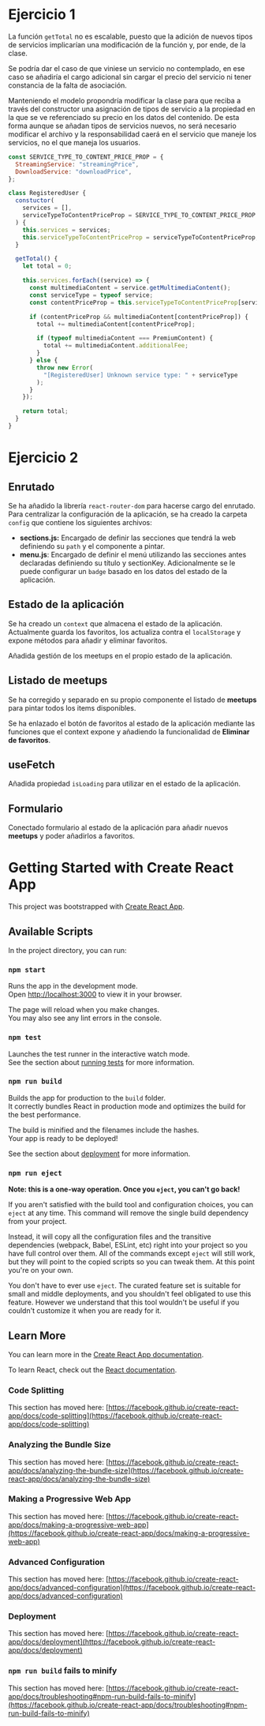 # Ejercicio 1

La función `getTotal` no es escalable, puesto que la adición de nuevos tipos de servicios implicarían una modificación de la función y, por ende, de la clase.

Se podría dar el caso de que viniese un servicio no contemplado, en ese caso se añadiría el cargo adicional sin cargar el precio del servicio ni tener constancia de la falta de asociación.

Manteniendo el modelo propondría modificar la clase para que reciba a través del constructor una asignación de tipos de servicio a la propiedad en la que se ve referenciado su precio en los datos del contenido. De esta forma aunque se añadan tipos de servicios nuevos, no será necesario modificar el archivo y la responsabilidad caerá en el servicio que maneje los servicios, no el que maneja los usuarios.

```javascript
const SERVICE_TYPE_TO_CONTENT_PRICE_PROP = {
  StreamingService: "streamingPrice",
  DownloadService: "downloadPrice",
};

class RegisteredUser {
  constuctor(
    services = [],
    serviceTypeToContentPriceProp = SERVICE_TYPE_TO_CONTENT_PRICE_PROP
  ) {
    this.services = services;
    this.serviceTypeToContentPriceProp = serviceTypeToContentPriceProp;
  }

  getTotal() {
    let total = 0;

    this.services.forEach((service) => {
      const multimediaContent = service.getMultimediaContent();
      const serviceType = typeof service;
      const contentPriceProp = this.serviceTypeToContentPriceProp[serviceType];

      if (contentPriceProp && multimediaContent[contentPriceProp]) {
        total += multimediaContent[contentPriceProp];

        if (typeof multimediaContent === PremiumContent) {
          total += multimediaContent.additionalFee;
        }
      } else {
        throw new Error(
          "[RegisteredUser] Unknown service type: " + serviceType
        );
      }
    });

    return total;
  }
}
```

# Ejercicio 2

## Enrutado

Se ha añadido la librería `react-router-dom` para hacerse cargo del enrutado. Para centralizar la configuración de la aplicación, se ha creado la carpeta `config` que contiene los siguientes archivos:

- **sections.js:** Encargado de definir las secciones que tendrá la web definiendo su `path` y el componente a pintar.
- **menu.js**: Encargado de definir el menú utilizando las secciones antes declaradas definiendo su título y sectionKey. Adicionalmente se le puede configurar un `badge` basado en los datos del estado de la aplicación.

## Estado de la aplicación

Se ha creado un `context` que almacena el estado de la aplicación. Actualmente guarda los favoritos, los actualiza contra el `localStorage` y expone métodos para añadir y eliminar favoritos.

Añadida gestión de los meetups en el propio estado de la aplicación.

## Listado de meetups

Se ha corregido y separado en su propio componente el listado de **meetups** para pintar todos los items disponibles.

Se ha enlazado el botón de favoritos al estado de la aplicación mediante las funciones que el context expone y añadiendo la funcionalidad de **Eliminar de favoritos**.

## useFetch

Añadida propiedad `isLoading` para utilizar en el estado de la aplicación.

## Formulario

Conectado formulario al estado de la aplicación para añadir nuevos **meetups** y poder añadirlos a favoritos.

# Getting Started with Create React App

This project was bootstrapped with [Create React App](https://github.com/facebook/create-react-app).

## Available Scripts

In the project directory, you can run:

### `npm start`

Runs the app in the development mode.\
Open [http://localhost:3000](http://localhost:3000) to view it in your browser.

The page will reload when you make changes.\
You may also see any lint errors in the console.

### `npm test`

Launches the test runner in the interactive watch mode.\
See the section about [running tests](https://facebook.github.io/create-react-app/docs/running-tests) for more information.

### `npm run build`

Builds the app for production to the `build` folder.\
It correctly bundles React in production mode and optimizes the build for the best performance.

The build is minified and the filenames include the hashes.\
Your app is ready to be deployed!

See the section about [deployment](https://facebook.github.io/create-react-app/docs/deployment) for more information.

### `npm run eject`

**Note: this is a one-way operation. Once you `eject`, you can't go back!**

If you aren't satisfied with the build tool and configuration choices, you can `eject` at any time. This command will remove the single build dependency from your project.

Instead, it will copy all the configuration files and the transitive dependencies (webpack, Babel, ESLint, etc) right into your project so you have full control over them. All of the commands except `eject` will still work, but they will point to the copied scripts so you can tweak them. At this point you're on your own.

You don't have to ever use `eject`. The curated feature set is suitable for small and middle deployments, and you shouldn't feel obligated to use this feature. However we understand that this tool wouldn't be useful if you couldn't customize it when you are ready for it.

## Learn More

You can learn more in the [Create React App documentation](https://facebook.github.io/create-react-app/docs/getting-started).

To learn React, check out the [React documentation](https://reactjs.org/).

### Code Splitting

This section has moved here: [https://facebook.github.io/create-react-app/docs/code-splitting](https://facebook.github.io/create-react-app/docs/code-splitting)

### Analyzing the Bundle Size

This section has moved here: [https://facebook.github.io/create-react-app/docs/analyzing-the-bundle-size](https://facebook.github.io/create-react-app/docs/analyzing-the-bundle-size)

### Making a Progressive Web App

This section has moved here: [https://facebook.github.io/create-react-app/docs/making-a-progressive-web-app](https://facebook.github.io/create-react-app/docs/making-a-progressive-web-app)

### Advanced Configuration

This section has moved here: [https://facebook.github.io/create-react-app/docs/advanced-configuration](https://facebook.github.io/create-react-app/docs/advanced-configuration)

### Deployment

This section has moved here: [https://facebook.github.io/create-react-app/docs/deployment](https://facebook.github.io/create-react-app/docs/deployment)

### `npm run build` fails to minify

This section has moved here: [https://facebook.github.io/create-react-app/docs/troubleshooting#npm-run-build-fails-to-minify](https://facebook.github.io/create-react-app/docs/troubleshooting#npm-run-build-fails-to-minify)
